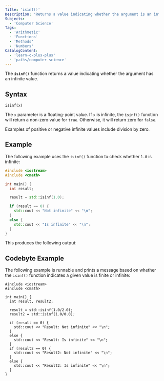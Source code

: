 ```yaml
---
Title: 'isinf()'
Description: 'Returns a value indicating whether the argument is an infinite value.'
Subjects:
  - 'Computer Science'
Tags:
  - 'Arithmetic'
  - 'Functions'
  - 'Methods'
  - 'Numbers'
CatalogContent:
  - 'learn-c-plus-plus'
  - 'paths/computer-science'
---
```


The **`isinf()`** function returns a value indicating whether the argument has an infinite value.

## Syntax

```pseudo
isinf(x)
```

The `x` parameter is a floating-point value. If `x` is infinite, the `isinf()` function will return a non-zero value for `true`. Otherwise, it will return zero for `false`.

Examples of positive or negative infinite values include division by zero.

## Example

The following example uses the `isinf()` function to check whether `1.0` is infinite:

```cpp
#include <iostream>
#include <cmath>

int main() {
  int result;

  result = std::isinf(1.0);

  if (result == 0) {
    std::cout << "Not infinite" << "\n";
  }
  else {
    std::cout << "Is infinite" << "\n";
  }
}
```

This produces the following output:

## Codebyte Example

The following example is runnable and prints a message based on whether the `isinf()` function indicates a given value is finite or infinite:

```codebyte/cpp
#include <iostream>
#include <cmath>

int main() {
  int result, result2;

  result = std::isinf(1.0/2.0);
  result2 = std::isinf(1.0/0.0);

  if (result == 0) {
    std::cout << "Result: Not infinite" << "\n";
  }
  else {
    std::cout << "Result: Is infinite" << "\n";
  }
  if (result2 == 0) {
    std::cout << "Result2: Not infinite" << "\n";
  }
  else {
    std::cout << "Result2: Is infinite" << "\n";
  }
}
```
